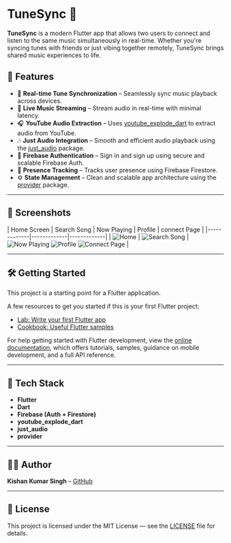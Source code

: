 # TuneSync 🎵

**TuneSync** is a modern Flutter app that allows two users to connect and listen to the same music simultaneously in real-time. Whether you're syncing tunes with friends or just vibing together remotely, TuneSync brings shared music experiences to life.

## 🚀 Features

- 🔄 **Real-time Tune Synchronization** – Seamlessly sync music playback across devices.
- 📡 **Live Music Streaming** – Stream audio in real-time with minimal latency.
- 🎧 **YouTube Audio Extraction** – Uses [youtube_explode_dart](https://pub.dev/packages/youtube_explode_dart) to extract audio from YouTube.
- 🎶 **Just Audio Integration** – Smooth and efficient audio playback using the [just_audio](https://pub.dev/packages/just_audio) package.
- 🔐 **Firebase Authentication** – Sign in and sign up using secure and scalable Firebase Auth.
- 👥 **Presence Tracking** – Tracks user presence using Firebase Firestore.
- ⚙️ **State Management** – Clean and scalable app architecture using the [provider](https://pub.dev/packages/provider) package.

---

## 📸 Screenshots

| Home Screen | Search Song | Now Playing | Profile | connect Page |
|-------------|-------------|-------------|
| ![Home](assets/homepage.png) | ![Search Song](assets/searchpage.png) | ![Now Playing](assets/musicplay.png) ![Profile](assets/profilepage.png) ![Connect Page](assets/connectpage.png) |



---

## 🛠️ Getting Started

This project is a starting point for a Flutter application.

A few resources to get you started if this is your first Flutter project:

- [Lab: Write your first Flutter app](https://docs.flutter.dev/get-started/codelab)
- [Cookbook: Useful Flutter samples](https://docs.flutter.dev/cookbook)

For help getting started with Flutter development, view the
[online documentation](https://docs.flutter.dev/), which offers tutorials,
samples, guidance on mobile development, and a full API reference.

---

## 📂 Tech Stack

- **Flutter**
- **Dart**
- **Firebase (Auth + Firestore)**
- **youtube_explode_dart**
- **just_audio**
- **provider**

---

## 👨‍💻 Author

**Kishan Kumar Singh** – [GitHub](https://github.com/12kishansingh)

---

## 📃 License

This project is licensed under the MIT License — see the [LICENSE](LICENSE) file for details.
